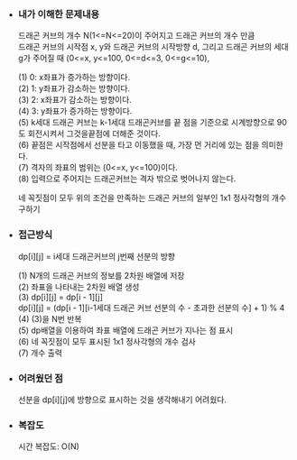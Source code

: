 - ### 내가 이해한 문제내용  
  드래곤 커브의 개수 N(1<=N<=20)이 주어지고 드래곤 커브의 개수 만큼  
  드래곤 커브의 시작점 x, y와 드래곤 커브의 시작방향 d, 그리고 드래곤 커브의 세대 g가 주어질 때 (0<=x, y<=100, 0<=d<=3, 0<=g<=10),  
  
  (1) 0: x좌표가 증가하는 방향이다.  
  (2) 1: y좌표가 감소하는 방향이다.  
  (3) 2: x좌표가 감소하는 방향이다.  
  (4) 3: y좌표가 증가하는 방향이다.  
  (5) k세대 드래곤 커브는 k-1세대 드래곤커브를 끝 점을 기준으로 시계방향으로 90도 회전시켜서 그것을끝점에 더해준 것이다.  
  (6) 끝점은 시작점에서 선분을 타고 이동했을 때, 가장 먼 거리에 있는 점을 의미한다.    
  (7) 격자의 좌표의 범위는 (0<=x, y<=100)이다.  
  (8) 입력으로 주어지는 드래곤커브는 격자 밖으로 벗어나지 않는다.  
  
  네 꼭짓점이 모두 위의 조건을 만족하는 드래곤 커브의 일부인 1x1 정사각형의 개수 구하기   
  
- ### 접근방식
  dp[i][j] = i세대 드래곤커브의 j번째 선분의 방향  
  
  (1) N개의 드래곤 커브의 정보를 2차원 배열에 저장   
  (2) 좌표을 나타내는 2차원 배열 생성  
  (3) dp[i][j] = dp[i - 1][j]  
      dp[i][j] = (dp[i - 1][i-1세대 드래곤 커브 선분의 수 - 초과한 선분의 수] + 1) % 4  
  (4) (3)을 N번 반복  
  (5) dp배열을 이용하여 좌표 배열에 드래곤 커브가 지나는 점 표시  
  (6) 네 꼭짓점이 모두 표시된 1x1 정사각형의 개수 검사   
  (7) 개수 출력   
  
- ### 어려웠던 점   
  선분을 dp[i][j]에 방향으로 표시하는 것을 생각해내기 어려웠다.  
  
- ### 복잡도  
  시간 복잡도: O(N)  
